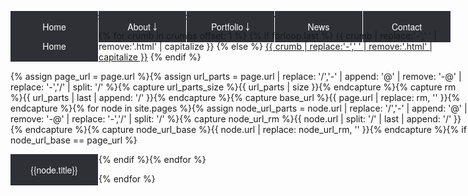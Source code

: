 ---
---

<style>
	
	/*Strip the ul of padding and list styling*/
ul {
	list-style-type:none;
	margin:0;
	padding:0;
	position: absolute;
}

/*Create a horizontal list with spacing*/
li {
	display:inline-block;
	float: left;
	margin-right: 1px;
}

/*Style for menu links*/
li a {
	display:block;
	min-width:140px;
	height: 50px;
	text-align: center;
	line-height: 50px;
	font-family: "Helvetica Neue", Helvetica, Arial, sans-serif;
	color: #fff;
	background: #2f3036;
	text-decoration: none;
}

/*Hover state for top level links*/
li:hover a {
	background: #19c589;
}

/*Style for dropdown links*/
li:hover ul a {
	background: #f3f3f3;
	color: #2f3036;
	height: 40px;
	line-height: 40px;
}

/*Hover state for dropdown links*/
li:hover ul a:hover {
	background: #19c589;
	color: #fff;
}

/*Hide dropdown links until they are needed*/
li ul {
	display: none;
}

/*Make dropdown links vertical*/
li ul li {
	display: block;
	float: none;
}

/*Prevent text wrapping*/
li ul li a {
	width: auto;
	min-width: 100px;
	padding: 0 20px;
}

/*Display the dropdown on hover*/
ul li a:hover + .hidden, .hidden:hover {
	display: block;
}

/*Style 'show menu' label button and hide it by default*/
.show-menu {
	font-family: "Helvetica Neue", Helvetica, Arial, sans-serif;
	text-decoration: none;
	color: #fff;
	background: #19c589;
	text-align: center;
	padding: 10px 0;
	display: none;
}

/*Hide checkbox*/
input[type=checkbox]{
    display: none;
    -webkit-appearance: none;
}

/*Show menu when invisible checkbox is checked*/
input[type=checkbox]:checked ~ #menu{
    display: block;
}

/*Responsive Styles*/

@media screen and (max-width : 760px){
	/*Make dropdown links appear inline*/
	ul {
		position: static;
		display: none;
	}
	/*Create vertical spacing*/
	li {
		margin-bottom: 1px;
	}
	/*Make all menu links full width*/
	ul li, li a {
		width: 100%;
	}
	/*Display 'show menu' link*/
	.show-menu {
		display:block;
	}
}

	
</style>

<label for="show-menu" class="show-menu">Show Menu</label>

<input type="checkbox" id="show-menu" role="button">

<ul id="menu">
  <li><a href="#">Home</a></li>
  <li>
    <a href="#">About &#65516;</a>	
    <ul class="hidden">
	<li><a href="#">Who We Are</a></li>
	<li><a href="#">What We Do</a></li>
    </ul>
  </li>
  <li>
    <a href="#">Portfolio &#65516;</a>
    <ul class="hidden">
      <li><a href="#">Photography</a></li>
      <li><a href="#">Web &amp; User Interface Design</a></li>
      <li><a href="#">Illustration</a></li>
    </ul>
  </li>
  <li><a href="#">News</a></li>
  <li><a href="#">Contact</a></li>
  </ul>

{% assign crumbs = page.url | remove:'/index.html' | split: '/' %}

<ul id="menu">
  <li><a href="/">Home</a></li>
{% for crumb in crumbs offset: 1 %}
  {% if forloop.last %}
    <a>{{ crumb | replace:'-',' ' | remove:'.html' | capitalize }}</a>
  {% else %}
    <a href="{% assign crumb_limit = forloop.index | plus: 1 %}{% for crumb in crumbs limit: crumb_limit %}{{ crumb | append: '/' }}{% endfor %}">{{ crumb | replace:'-',' ' | remove:'.html' | capitalize }}</a>
  {% endif %}
  
  {% assign page_url = page.url %}{% assign url_parts = page.url | replace: '/','-' | append: '@' | remove: '-@' | replace: '-','/' | split: '/' %}{% 
capture url_parts_size %}{{ url_parts | size }}{% endcapture %}{% capture rm %}{{ url_parts | last | append: '/' }}{% endcapture %}{% 
capture base_url %}{{ page.url | replace: rm, '' }}{% endcapture %}{% for node in site.pages %}{% assign node_url_parts = node.url | replace: '/','-' | append: '@' | remove: '-@' | replace: '-','/' | split: '/' %}{% 
capture node_url_rm %}{{ node.url | split: '/' | last | append: '/' }}{% endcapture %}{% capture node_url_base %}{{ node.url | replace: node_url_rm, '' }}{% 
endcapture %}{% if node_url_base == page_url %}
<li><a href="{{node.url}}">{{node.title}}</a></li>
{% endif %}{% endfor %}
  
{% endfor %}
